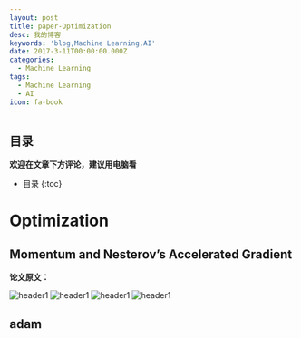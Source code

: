 ```yaml
---
layout: post
title: paper-Optimization
desc: 我的博客
keywords: 'blog,Machine Learning,AI'
date: 2017-3-11T00:00:00.000Z
categories:
  - Machine Learning
tags:
  - Machine Learning
  - AI
icon: fa-book
---
```



## 目录
**欢迎在文章下方评论，建议用电脑看**

* 目录
{:toc}

# Optimization

## Momentum and Nesterov’s Accelerated Gradient

**论文原文：**

<img src="{{ site.img_path }}/Machine Learning/momentum1.png" alt="header1" style="height:auto!important;width:auto%;max-width:1020px;"/>

<img src="{{ site.img_path }}/Machine Learning/momentum3.png" alt="header1" style="height:auto!important;width:auto%;max-width:1020px;"/>

<img src="{{ site.img_path }}/Machine Learning/momentum2.png" alt="header1" style="height:auto!important;width:auto%;max-width:1020px;"/>

<img src="{{ site.img_path }}/Machine Learning/momentum4.png" alt="header1" style="height:auto!important;width:auto%;max-width:1020px;"/>

## adam

